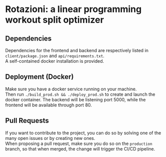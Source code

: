 # Rotazioni: a linear programming workout split optimizer

## Dependencies
Dependencies for the frontend and backend are respectively listed in `client/package.json` and `api/requirements.txt`.\
A self-contained docker installation is provided.

## Deployment (Docker)
Make sure you have a docker service running on your machine.\
Then run `./build_prod.sh && ./deploy_prod.sh` to create and launch the docker container. The backend will be listening port 5000,
while the frontend will be available through port 80.

## Pull Requests
If you want to contribute to the project, you can do so by solving one of the many open issues or by creating new ones.\
When proposing a pull request, make sure you do so on the `production` branch, so that when merged, the change will trigger the CI/CD pipeline.
